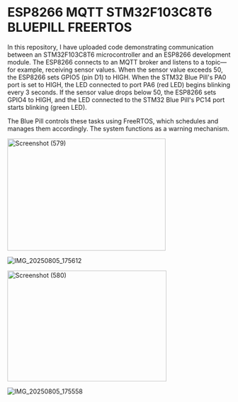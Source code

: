# ESP8266  MQTT STM32F103C8T6 BLUEPILL FREERTOS

In this repository, I have uploaded code demonstrating communication between an STM32F103C8T6 microcontroller and an ESP8266 development module. The ESP8266 connects to an MQTT broker and listens to a topic—for example, receiving sensor values. When the sensor value exceeds 50, the ESP8266 sets GPIO5 (pin D1) to HIGH. When the STM32 Blue Pill's PA0 port is set to HIGH, the LED connected to port PA6 (red LED) begins blinking every 3 seconds. If the sensor value drops below 50, the ESP8266 sets GPIO4 to HIGH, and the LED connected to the STM32 Blue Pill's PC14 port starts blinking (green LED).

The Blue Pill controls these tasks using FreeRTOS, which schedules and manages them accordingly. The system functions as a warning mechanism.

<img width="357" height="253" alt="Screenshot (579)" src="https://github.com/user-attachments/assets/a490c4f3-3601-4e75-b5dd-a85256773bca" />

![IMG_20250805_175612](https://github.com/user-attachments/assets/956198f0-a1a4-4089-a545-e7100102ed63)

<img width="359" height="250" alt="Screenshot (580)" src="https://github.com/user-attachments/assets/16da45fc-9f28-4e7a-af8d-5dfe2cc5fed4" />

![IMG_20250805_175558](https://github.com/user-attachments/assets/51e4760d-746e-4cbc-b334-012069b6a861)
